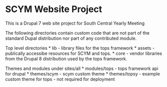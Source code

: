  SCYM Website Project
 ====================
 
 This is a Drupal 7 web site project for South Central Yearly Meeting
 
 The following directories contain custom code that are not part of the standard Dupal distribution nor part of
 any contributed module.
 
 Top level directories
    * lib - library files for the tops framework
    * assets - publically accessibe resources for SCYM and tops.
    * core - vendor libraries from the Drupal 8 distribution used by the tops framework.

 Themes and modules  under sites/all
    * modules/tops - tops framework api for drupal
    * themes/scym - scym custom theme
    * themes/topsy - example custom theme for tops - not required for deployment
